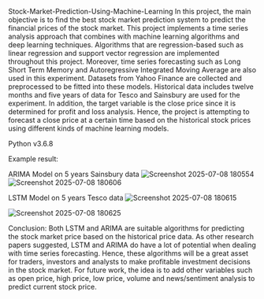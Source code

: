 Stock-Market-Prediction-Using-Machine-Learning
In this project, the main objective is to find the best stock market prediction system to predict the financial prices of the stock market. This project implements a time series analysis approach that combines with machine learning algorithms and deep learning techniques. Algorithms that are regression-based such as linear regression and support vector regression are implemented throughout this project. Moreover, time series forecasting such as Long Short Term Memory and Autoregressive Integrated Moving Average are also used in this experiment. Datasets from Yahoo Finance are collected and preprocessed to be fitted into these models. Historical data includes twelve months and five years of data for Tesco and Sainsbury are used for the experiment. In addition, the target variable is the close price since it is determined for profit and loss analysis. Hence, the project is attempting to forecast a close price at a certain time based on the historical stock prices using different kinds of machine learning models.

Python v3.6.8

Example result:

ARIMA Model on 5 years Sainsbury data
![Screenshot 2025-07-08 180554](https://github.com/user-attachments/assets/a0447f62-f957-4097-a5e8-8d4f0d7bba41)
![Screenshot 2025-07-08 180606](https://github.com/user-attachments/assets/3444b201-fff8-4056-aa4e-744c9f1256ca)








LSTM Model on 5 years Tesco data
![Screenshot 2025-07-08 180615](https://github.com/user-attachments/assets/60b43280-0be6-4a01-ab34-5e8eb82c1694)

![Screenshot 2025-07-08 180625](https://github.com/user-attachments/assets/2b24612e-a03b-475a-8a1d-251ffec57225)





Conclusion:
Both LSTM and ARIMA are suitable algorithms for predicting the stock market price based on the historical price data. As other research papers suggested, LSTM and ARIMA do have a lot of potential when dealing with time series forecasting. Hence, these algorithms will be a great asset for traders, investors and analysts to make profitable investment decisions in the stock market. For future work, the idea is to add other variables such as open price, high price, low price, volume and news/sentiment analysis to predict current stock price.

